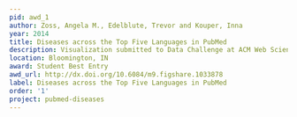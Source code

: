 ```yaml
---
pid: awd_1
author: Zoss, Angela M., Edelblute, Trevor and Kouper, Inna
year: 2014
title: Diseases across the Top Five Languages in PubMed
description: Visualization submitted to Data Challenge at ACM Web Science 2014 Conference
location: Bloomington, IN
award: Student Best Entry
awd_url: http://dx.doi.org/10.6084/m9.figshare.1033878
label: Diseases across the Top Five Languages in PubMed
order: '1'
project: pubmed-diseases
---
```

